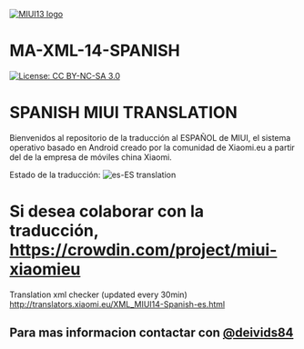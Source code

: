 [![MIUI13 logo](https://i.imgur.com/G9wfOYe.png)](https://xiaomi.eu/)

# MA-XML-14-SPANISH

[![License: CC BY-NC-SA 3.0](https://img.shields.io/badge/license-CC%20BY--NC--SA%203.0-lightgrey.svg)](http://creativecommons.org/licenses/by-nc-sa/3.0/)

# SPANISH MIUI TRANSLATION

Bienvenidos al repositorio de la traducción al ESPAÑOL de MIUI, el sistema operativo basado en Android creado por la comunidad de Xiaomi.eu a partir del de la empresa de móviles china Xiaomi.

Estado de la traducción: ![es-ES translation](https://img.shields.io/badge/dynamic/json?color=blue&label=es-ES&style=for-the-badge&query=%24.progress.10.data.translationProgress&url=https%3A%2F%2Fbadges.awesome-crowdin.com%2Fstats-22663-506704.json)

# Si desea colaborar con la traducción, https://crowdin.com/project/miui-xiaomieu

Translation xml checker (updated every 30min)
http://translators.xiaomi.eu/XML_MIUI14-Spanish-es.html

## Para mas informacion contactar con  [@deivids84](https://github.com/deivids84)
